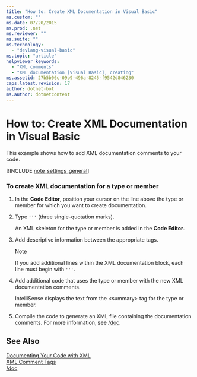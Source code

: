 ```yaml
---
title: "How to: Create XML Documentation in Visual Basic"
ms.custom: ""
ms.date: 07/20/2015
ms.prod: .net
ms.reviewer: ""
ms.suite: ""
ms.technology: 
  - "devlang-visual-basic"
ms.topic: "article"
helpviewer_keywords: 
  - "XML comments"
  - "XML documentation [Visual Basic], creating"
ms.assetid: 27b5b06c-09b9-496a-8245-f9542d846230
caps.latest.revision: 17
author: dotnet-bot
ms.author: dotnetcontent
---
```

# How to: Create XML Documentation in Visual Basic
This example shows how to add XML documentation comments to your code.  
  
[!INCLUDE [note_settings_general](~/includes/note-settings-general-md.md)]
  
### To create XML documentation for a type or member  
  
1.  In the **Code Editor**, position your cursor on the line above the type or member for which you want to create documentation.  
  
2.  Type `'''` (three single-quotation marks).  
  
     An XML skeleton for the type or member is added in the **Code Editor**.  
  
3.  Add descriptive information between the appropriate tags.  
  
    > [!NOTE]
    >  If you add additional lines within the XML documentation block, each line must begin with `'''`.  
  
4.  Add additional code that uses the type or member with the new XML documentation comments.  
  
     IntelliSense displays the text from the \<summary> tag for the type or member.  
  
5.  Compile the code to generate an XML file containing the documentation comments. For more information, see [/doc](../../../visual-basic/reference/command-line-compiler/doc.md).  
  
## See Also  
 [Documenting Your Code with XML](../../../visual-basic/programming-guide/program-structure/documenting-your-code-with-xml.md)  
 [XML Comment Tags](../../../visual-basic/language-reference/xmldoc/recommended-xml-tags-for-documentation-comments.md)  
 [/doc](../../../visual-basic/reference/command-line-compiler/doc.md)
